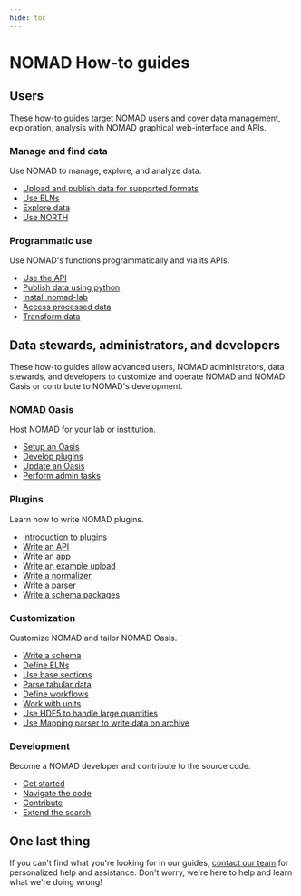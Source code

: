 ```yaml
---
hide: toc
---
```


# NOMAD How-to guides

## Users

These how-to guides target NOMAD users and cover data management, exploration, analysis
with NOMAD graphical web-interface and APIs.

<div markdown="block" class="home-grid">
<div markdown="block">

### Manage and find data

Use NOMAD to manage, explore, and analyze data.

- [Upload and publish data for supported formats](manage/upload.md)
- [Use ELNs](manage/eln.md)
- [Explore data](manage/explore.md)
- [Use NORTH](manage/north.md)

</div>
<div markdown="block">

### Programmatic use

Use NOMAD's functions programmatically and via its APIs.

- [Use the API](programmatic/api.md)
- [Publish data using python](programmatic/publish_python.md)
- [Install nomad-lab](programmatic/pythonlib.md)
- [Access processed data](programmatic/archive_query.md)
- [Transform data](programmatic/json_transformer.md)

</div>
</div>

## Data stewards, administrators, and developers

These how-to guides allow advanced users, NOMAD administrators, data stewards, and
developers to customize and operate NOMAD and NOMAD Oasis or contribute to NOMAD's
development.

<div markdown="block" class="home-grid">
<div markdown="block">

### NOMAD Oasis

Host NOMAD for your lab or institution.

- [Setup an Oasis](oasis/configure.md)
- [Develop plugins](plugins/plugins.md)
- [Update an Oasis](oasis/update.md)
- [Perform admin tasks](oasis/admin.md)

</div>
<div markdown="block">

### Plugins

Learn how to write NOMAD plugins.

- [Introduction to plugins](plugins/plugins.md)
- [Write an API](plugins/apis.md)
- [Write an app](plugins/apps.md)
- [Write an example upload](plugins/example_uploads.md)
- [Write a normalizer](plugins/normalizers.md)
- [Write a parser](plugins/parsers.md)
- [Write a schema packages](plugins/schema_packages.md)

</div>
<div markdown="block">

### Customization

Customize NOMAD and tailor NOMAD Oasis.

- [Write a schema](customization/basics.md)
- [Define ELNs](customization/elns.md)
- [Use base sections](customization/base_sections.md)
- [Parse tabular data](customization/tabular.md)
- [Define workflows](customization/workflows.md)
- [Work with units](customization/units.md)
- [Use HDF5 to handle large quantities](customization/hdf5.md)
- [Use Mapping parser to write data on archive](customization/mapping_parser.md)

</div>
<div markdown="block">

### Development

Become a NOMAD developer and contribute to the source code.

- [Get started](develop/setup.md)
- [Navigate the code](develop/code.md)
- [Contribute](develop/contrib.md)
- [Extend the search](develop/search.md)

</div>
</div>

<h2>One last thing</h2>

If you can't find what you're looking for in our guides,
[contact our team](mailto:support@nomad-lab.eu) for personalized help and assistance.
Don't worry, we're here to help and learn what we're doing wrong!

